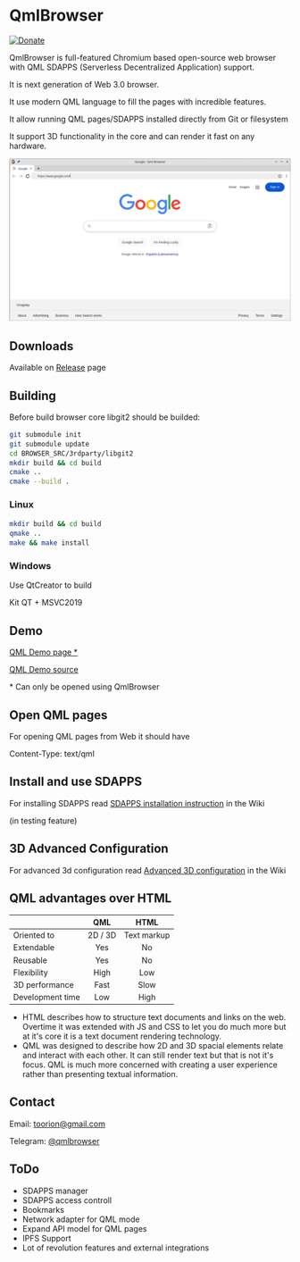 # QmlBrowser

[![Donate](https://img.shields.io/badge/Donate-PayPal-green.svg)](https://paypal.me/toorion)

QmlBrowser is full-featured Chromium based open-source web browser
with QML SDAPPS (Serverless Decentralized Application) support.

It is next generation of Web 3.0 browser.

It use modern QML language to fill the pages with incredible features.

It allow running QML pages/SDAPPS installed directly from Git or filesystem

It support 3D functionality in the core and can render it fast on any hardware.

![QmlBrowser is full-featured Chromium based open-source web browser with QML pages support](preview.png)


## Downloads

Available on [Release](https://github.com/Toorion/qml-browser/releases) page

## Building

Before build browser core libgit2 should be builded:

```sh
git submodule init
git submodule update
cd BROWSER_SRC/3rdparty/libgit2
mkdir build && cd build
cmake ..
cmake --build .
```

### Linux
```sh
mkdir build && cd build
qmake ..
make && make install
```

### Windows

Use QtCreator to build 

Kit QT + MSVC2019

## Demo

[QML Demo page *](http://demo.qbqsoft.com)

[QML Demo source](https://github.com/Toorion/qml-browser-demo)

\* Can only be opened using QmlBrowser

## Open QML pages

For opening QML pages from Web it should have 

Content-Type: text/qml

## Install and use SDAPPS

For installing SDAPPS read 
[SDAPPS installation instruction](https://github.com/Toorion/qml-browser/wiki/SDAPPS)
in the Wiki

(in testing feature)

## 3D Advanced Configuration

For advanced 3d configuration read 
[Advanced 3D configuration](https://github.com/Toorion/qml-browser/wiki/3D-Config)
in the Wiki

## QML advantages over HTML

|           |QML              |  HTML   |
|:----------|:---------------:|:-------:|
| Oriented to |  2D / 3D | Text markup |
| Extendable |  Yes | No |
| Reusable |  Yes | No |
| Flexibility | High | Low |
| 3D performance | Fast | Slow |
| Development time |  Low | High |


* HTML describes how to structure text documents and links on the web. Overtime it was extended with JS and CSS to let you do much more but at it's core it is a text document rendering technology.
* QML was designed to describe how 2D and 3D spacial elements relate and interact with each other. It can still render text but that is not it's focus. QML is much more concerned with creating a user experience rather than presenting textual information.

## Contact

Email: <toorion@gmail.com>

Telegram: [@qmlbrowser](https://t.me/qmlbrowser)

## ToDo

- SDAPPS manager
- SDAPPS access controll
- Bookmarks
- Network adapter for QML mode
- Expand API model for QML pages
- IPFS Support
- Lot of revolution features and external integrations

